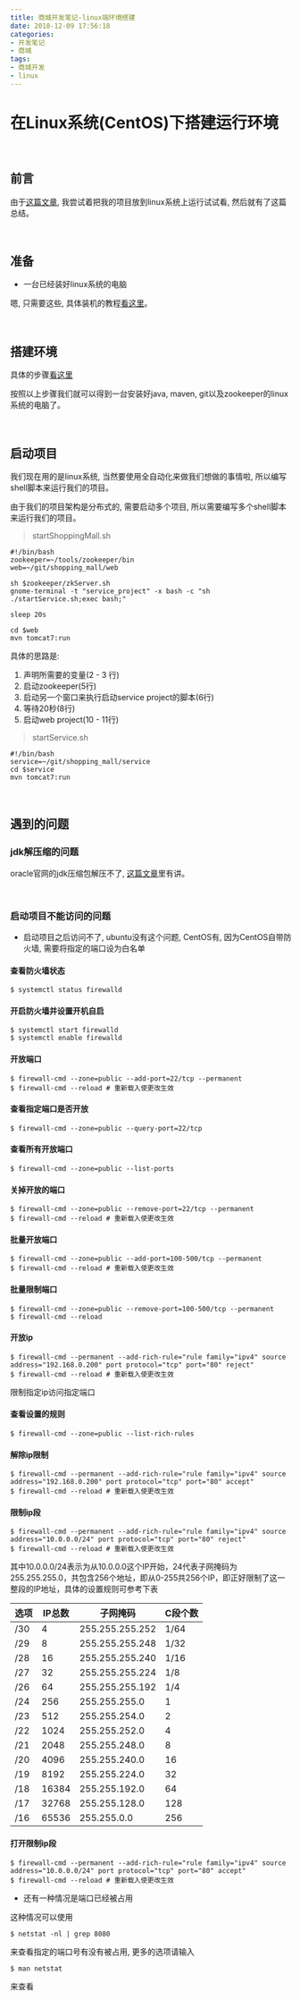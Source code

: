```yaml
---
title: 商城开发笔记-linux端环境搭建
date: 2018-12-09 17:56:18
categories:
- 开发笔记
- 商城
tags:
- 商城开发
- linux
---
```


# 在Linux系统(CentOS)下搭建运行环境

<br>

## 前言

由于[这篇文章](/operation_system/deploy-system.html), 我尝试着把我的项目放到linux系统上运行试试看, 然后就有了这篇总结。

<!--more-->

<br>

## 准备

* 一台已经装好linux系统的电脑

嗯, 只需要这些, 具体装机的教程[看这里](/operation_system/deploy-system.html)。

<br>

## 搭建环境

具体的步骤[看这里](/linux/Linux_Basic_Operation/linux-java-git-maven-zookeeper.html)

按照以上步骤我们就可以得到一台安装好java, maven, git以及zookeeper的linux系统的电脑了。

<br>

## 启动项目

我们现在用的是linux系统, 当然要使用全自动化来做我们想做的事情啦, 所以编写shell脚本来运行我们的项目。

由于我们的项目架构是分布式的, 需要启动多个项目, 所以需要编写多个shell脚本来运行我们的项目。

> startShoppingMall.sh

```shell
#!/bin/bash
zookeeper=~/tools/zookeeper/bin
web=~/git/shopping_mall/web

sh $zookeeper/zkServer.sh
gnome-terminal -t "service_project" -x bash -c "sh ./startService.sh;exec bash;"

sleep 20s

cd $web
mvn tomcat7:run
```

具体的思路是:

1. 声明所需要的变量(2 - 3 行)
2. 启动zookeeper(5行)
3. 启动另一个窗口来执行启动service project的脚本(6行)
4. 等待20秒(8行)
5. 启动web project(10 - 11行)

> startService.sh

```shell
#!/bin/bash
service=~/git/shopping_mall/service
cd $service
mvn tomcat7:run
```

<br>

## 遇到的问题

### jdk解压缩的问题

oracle官网的jdk压缩包解压不了,  [这篇文章](/linux/Linux_Basic_Operation/linux-java-git-maven-zookeeper.html)里有讲。

<br>

### 启动项目不能访问的问题

* 启动项目之后访问不了, ubuntu没有这个问题, CentOS有, 因为CentOS自带防火墙, 需要将指定的端口设为白名单

#### 查看防火墙状态

```shell
$ systemctl status firewalld
```

#### 开启防火墙并设置开机自启

```shell
$ systemctl start firewalld
$ systemctl enable firewalld
```

#### 开放端口

```shell
$ firewall-cmd --zone=public --add-port=22/tcp --permanent
$ firewall-cmd --reload # 重新载入使更改生效
```

#### 查看指定端口是否开放

```shell
$ firewall-cmd --zone=public --query-port=22/tcp
```

#### 查看所有开放端口

```shell
$ firewall-cmd --zone=public --list-ports
```

#### 关掉开放的端口

```shell
$ firewall-cmd --zone=public --remove-port=22/tcp --permanent
$ firewall-cmd --reload # 重新载入使更改生效
```

#### 批量开放端口

```shell
$ firewall-cmd --zone=public --add-port=100-500/tcp --permanent
$ firewall-cmd --reload # 重新载入使更改生效
```

#### 批量限制端口

```shell
$ firewall-cmd --zone=public --remove-port=100-500/tcp --permanent
$ firewall-cmd --reload
```

#### 开放ip

```shell
$ firewall-cmd --permanent --add-rich-rule="rule family="ipv4" source address="192.168.0.200" port protocol="tcp" port="80" reject"
$ firewall-cmd --reload # 重新载入使更改生效
```

限制指定ip访问指定端口

#### 查看设置的规则

```shell
$ firewall-cmd --zone=public --list-rich-rules
```

#### 解除ip限制

```shell
$ firewall-cmd --permanent --add-rich-rule="rule family="ipv4" source address="192.168.0.200" port protocol="tcp" port="80" accept"
$ firewall-cmd --reload # 重新载入使更改生效
```

#### 限制ip段

```shell
$ firewall-cmd --permanent --add-rich-rule="rule family="ipv4" source address="10.0.0.0/24" port protocol="tcp" port="80" reject"
$ firewall-cmd --reload # 重新载入使更改生效
```

其中10.0.0.0/24表示为从10.0.0.0这个IP开始，24代表子网掩码为255.255.255.0，共包含256个地址，即从0-255共256个IP，即正好限制了这一整段的IP地址，具体的设置规则可参考下表

| 选项 | IP总数 | 子网掩码        | C段个数 |
| ---- | ------ | --------------- | ------- |
| /30  | 4      | 255.255.255.252 | 1/64    |
| /29  | 8      | 255.255.255.248 | 1/32    |
| /28  | 16     | 255.255.255.240 | 1/16    |
| /27  | 32     | 255.255.255.224 | 1/8     |
| /26  | 64     | 255.255.255.192 | 1/4     |
| /24  | 256    | 255.255.255.0   | 1       |
| /23  | 512    | 255.255.254.0   | 2       |
| /22  | 1024   | 255.255.252.0   | 4       |
| /21  | 2048   | 255.255.248.0   | 8       |
| /20  | 4096   | 255.255.240.0   | 16      |
| /19  | 8192   | 255.255.224.0   | 32      |
| /18  | 16384  | 255.255.192.0   | 64      |
| /17  | 32768  | 255.255.128.0   | 128     |
| /16  | 65536  | 255.255.0.0     | 256     |

#### 打开限制ip段

```shell
$ firewall-cmd --permanent --add-rich-rule="rule family="ipv4" source address="10.0.0.0/24" port protocol="tcp" port="80" accept"
$ firewall-cmd --reload # 重新载入使更改生效
```

* 还有一种情况是端口已经被占用

这种情况可以使用

```shell
$ netstat -nl | grep 8080
```

来查看指定的端口号有没有被占用, 更多的选项请输入

```shell
$ man netstat
```

来查看